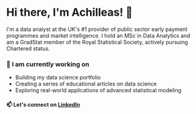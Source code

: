 # Hi there, I'm Achilleas! 👋

I'm a data analyst at the UK's #1 provider of public sector early payment programmes and market intelligence. I hold an MSc in Data Analytics and am a GradStat member of the Royal Statistical Society, actively pursuing Chartered status.

### 💼 I am currently working on

- Building my data science portfolio
- Creating a series of educational articles on data science
- Exploring real-world applications of advanced statistical modeling

#### 📫 Let's connect on [LinkedIn](https://www.linkedin.com/in/achilleas-kouventaras/)
